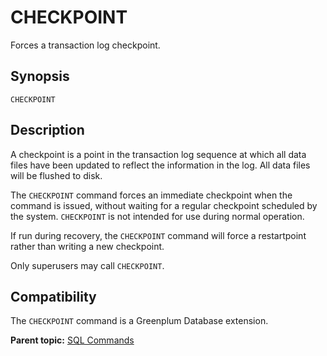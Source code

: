 # CHECKPOINT 

Forces a transaction log checkpoint.

## <a id="section2"></a>Synopsis 

``` {#sql_command_synopsis}
CHECKPOINT
```

## <a id="section3"></a>Description 

A checkpoint is a point in the transaction log sequence at which all data files have been updated to reflect the information in the log. All data files will be flushed to disk.

The `CHECKPOINT` command forces an immediate checkpoint when the command is issued, without waiting for a regular checkpoint scheduled by the system. `CHECKPOINT` is not intended for use during normal operation.

If run during recovery, the `CHECKPOINT` command will force a restartpoint rather than writing a new checkpoint.

Only superusers may call `CHECKPOINT`.

## <a id="section4"></a>Compatibility 

The `CHECKPOINT` command is a Greenplum Database extension.

**Parent topic:** [SQL Commands](../sql_commands/sql_ref.html)

